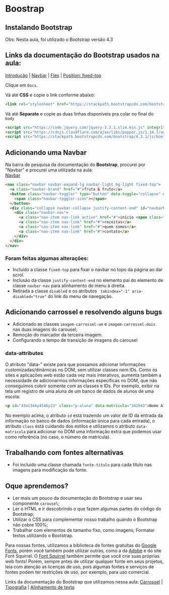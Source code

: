 # Boostrap

## Instalando Bootstrap  

Obs: Nesta aula, foi utilizado o Bootstrap versão 4.3

## Links da documentação do Bootstrap usados na aula: 
[Introdução](https://getbootstrap.com/docs/4.3/getting-started/introduction/) | 
[Navbar](https://getbootstrap.com/docs/4.3/components/navbar/) | 
[Flex](https://getbootstrap.com/docs/4.3/utilities/flex/) | 
[Position: fixed-top](https://getbootstrap.com/docs/4.3/utilities/position/#fixed-top)

Clique em `Docs`.

Vá até **CSS** e copie o link conforme abaixo:  

```html
<link rel="stylesheet" href="https://stackpath.bootstrapcdn.com/bootstrap/4.3.1/css/bootstrap.min.css" integrity="sha384-ggOyR0iXCbMQv3Xipma34MD+dH/1fQ784/j6cY/iJTQUOhcWr7x9JvoRxT2MZw1T" crossorigin="anonymous">
```

Vá até  **Separate** e copie as duas linhas disponíveis pra colar no final do `body`
```html
<script src="https://code.jquery.com/jquery-3.3.1.slim.min.js" integrity="sha384-q8i/X+965DzO0rT7abK41JStQIAqVgRVzpbzo5smXKp4YfRvH+8abtTE1Pi6jizo" crossorigin="anonymous"></script>
<script src="https://cdnjs.cloudflare.com/ajax/libs/popper.js/1.14.7/umd/popper.min.js" integrity="sha384-UO2eT0CpHqdSJQ6hJty5KVphtPhzWj9WO1clHTMGa3JDZwrnQq4sF86dIHNDz0W1" crossorigin="anonymous"></script>
<script src="https://stackpath.bootstrapcdn.com/bootstrap/4.3.1/js/bootstrap.min.js" integrity="sha384-JjSmVgyd0p3pXB1rRibZUAYoIIy6OrQ6VrjIEaFf/nJGzIxFDsf4x0xIM+B07jRM" crossorigin="anonymous"></script>
```

## Adicionando uma Navbar

Na barra de pesquisa da documentação do **Bootstrap**, procurei por "Navbar" e procurei uma utilizada na aula:  
[Navbar](https://getbootstrap.com/docs/4.3/components/navbar/)  

```html
<nav class="navbar navbar-expand-lg navbar-light bg-light fixed-top">
  <a class="navbar-brand" href="#">fruta & fruto</a>
  <button class="navbar-toggler" type="button" data-toggle="collapse" data-target="#navbarNavAltMarkup" aria-controls="navbarNavAltMarkup" aria-expanded="false" aria-label="Toggle navigation">
    <span class="navbar-toggler-icon"></span>
  </button>
  <div class="collapse navbar-collapse justify-content-end" id="navbarNavAltMarkup">
    <div class="navbar-nav">
      <a class="nav-item nav-link active" href="#">início <span class="sr-only">(current)</span></a>
      <a class="nav-item nav-link" href="#">receitas</a>
      <a class="nav-item nav-link" href="#">quem somos</a>
      <a class="nav-item nav-link" href="#">contato</a>
    </div>
  </div>
</nav>
```
### Foram feitas algumas alterações:  
 - Incluído a classe `fixed-top` para fixar o navbar no topo da página ao dar scrol.
 - Inclusão da classe `justify-content-end` no elemento pai do elemento de classe `navbar-nav` para alinhamento do menu à direita.  
 - Retirada a classe `disabled` e os atributos ` tabindex="-1" aria-disabled="true"` do link do menu de navegação.  

## Adicionando carrossel e resolvendo alguns bugs
 - Adicionado as classes `imagem-carrossel-um` e `imagem-carrossel-dois` nas duas imagens do carousel;
 - Remoção do marcador da terceira imagem.
 - Configurando o tempo de transição de imagens do carousel


### data-attributes

O atributo "data-" existe para que possamos adicionar informações customizadas/dinâmicas no DOM, sem utilizar classes nem IDs. Como os sites e aplicações web estão cada vez mais interativos, aumenta também a necessidade de adicionarmos informações específicas no DOM, que não conseguimos cobrir somente com as classes e IDs. Por exemplo, exibir na tela um registro de uma aluna de um banco de dados de alunos de uma escola:

```html
<p id="43oi344y4546y23" class="p-aluna" data-matricula="342543">Nome Aluna</p>
```

No exemplo acima, o atributo `id` está trazendo um valor de ID da entrada da informação no banco de dados (informação única para cada entrada), o atributo `class` está cuidando dos estilos e utilizamos o atributo `data-matricula` para adicionar no DOM uma informação extra que podemos usar como referência (no caso, o número de matrícula).

## Trabalhando com fontes alternativas
 - Foi incluido uma classe chamada `fonte-titulo` para cada título nas imagens para modificação da fonte.

## Oque aprendemos?
  - Ler mais um pouco da documentação do Bootstrap e usar seu componente `carousel`;
  - Ler o HTML e ir descobrindo o que fazem algumas partes do código do Bootstrap;
  - Utilizar o CSS para complementar nosso trabalho quando o Bootstrap não cobre 100%;
  - Trabalhar com elementos de tamanho fixo, como imagens; Formatar textos utilizando o Bootstrap.

Para nossas fontes, utilizamos a biblioteca de fontes gratuitas do [Google Fonts](https://fonts.google.com/), porém você também pode utilizar outras, como a da [Adobe](https://edgewebfonts.adobe.com/) e do site Font Squirrel. O [Font Squirrel](https://www.fontsquirrel.com/) também permite que você crie suas próprias web fonts! Porém, sempre antes de utilizar qualquer fonte em seus projetos, leia com atenção as licenças de uso, pois algumas fontes e serviços de fontes podem ter restrições de uso, por exemplo, para uso comercial.

Links da documentação do Bootstrap que utilizamos nessa aula:
[Carrossel](https://fonts.google.com/) | 
[Tipografia](https://getbootstrap.com/docs/4.3/content/typography/) | 
[Alinhamento de texto](https://getbootstrap.com/docs/4.3/utilities/text/#text-alignment)